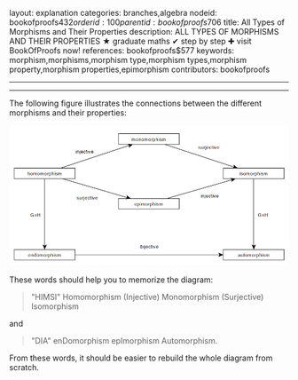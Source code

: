 layout: explanation
categories: branches,algebra
nodeid: bookofproofs$432
orderid: 100
parentid: bookofproofs$706
title: All Types of Morphisms and Their Properties
description: ALL TYPES OF MORPHISMS AND THEIR PROPERTIES ★ graduate maths ✔ step by step ✚ visit BookOfProofs now!
references: bookofproofs$577
keywords: morphism,morphisms,morphism type,morphism types,morphism property,morphism properties,epimorphism
contributors: bookofproofs

---


---

The following figure illustrates the connections between the different morphisms and their properties:


![morphisms](https://github.com/bookofproofs/bookofproofs.github.io/blob/main/_sources/_assets/images/examples/morphisms.png?raw=true)


These words should help you to memorize the diagram:

> "HIMSI" Homomorphism (Injective) Monomorphism (Surjective) Isomorphism 

and  

> "DIA" enDomorphism epImorphism Automorphism. 

From these words, it should be easier to rebuild the whole diagram from scratch.
